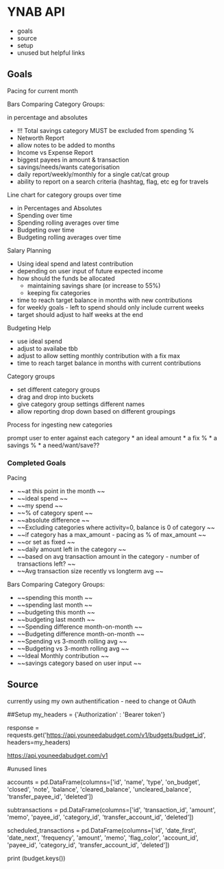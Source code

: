 # YNAB API 

* goals
* source
* setup
* unused but helpful links


## Goals
Pacing for current month



Bars Comparing Category Groups: 

in percentage and absolutes
* !!! Total savings category MUST be excluded from spending %
* Networth Report
*   allow notes to be added to months
* Income vs Expense Report 
* biggest payees in amount & transaction
* savings/needs/wants categorisation
* daily report/weekly/monthly for a single cat/cat group
* ability to report on a search criteria (hashtag, flag, etc eg for travels

Line chart for category groups over time

* in Percentages and Absolutes
* Spending over time
* Spending rolling averages over time
* Budgeting over time
* Budgeting rolling averages over time
    
Salary Planning

* Using ideal spend and latest contribution
* depending on user input of future expected income
* how should the funds be allocated
    * maintaining savings share (or increase to 55%)
    * keeping fix categories
* time to reach target balance in months with new contributions
* for weekly goals - left to spend should only include current weeks
* target should adjust to half weeks at the end
        
Budgeting Help

* use ideal spend
* adjust to availabe tbb
* adjust to allow setting monthly contribution with a fix max
* time to reach target balance in months with current contributions

Category groups

* set different category groups
* drag and drop into buckets
* give category group settings different names
* allow reporting drop down based on different groupings

Process for ingesting new categories

prompt user to enter against each category
    * an ideal amount
    * a fix %
    * a savings %
    * a need/want/save??
    
    
### Completed Goals    
Pacing
* ~~at this point in the month ~~
* ~~ideal spend ~~
* ~~my spend ~~
* ~~% of category spent ~~
* ~~absolute difference ~~
* ~~Excluding categories where activity=0, balance is 0 of category ~~
* ~~if category has a max_amount - pacing as % of max_amount ~~
*    ~~or set as fixed ~~
* ~~daily amount left in the category ~~
* ~~based on avg transaction amount in the category - number of transactions left? ~~
* ~~Avg transaction size recently vs longterm avg ~~

Bars Comparing Category Groups: 
* ~~spending this month ~~
* ~~spending last month ~~
* ~~budgeting this month ~~
* ~~budgeting last month ~~
* ~~Spending difference month-on-month ~~
* ~~Budgeting difference month-on-month ~~
* ~~Spending vs 3-month rolling avg ~~
* ~~Budgeting vs 3-month rolling avg ~~
* ~~Ideal Monthly contribution ~~
* ~~savings category based on user input ~~

## Source
currently using my own authentification - need to change ot OAuth

##Setup
my_headers = {'Authorization' : 'Bearer token'}

response = requests.get('https://api.youneedabudget.com/v1/budgets/budget_id', headers=my_headers)

https://api.youneedabudget.com/v1

#unused lines

accounts = pd.DataFrame(columns=['id', 'name', 'type', 'on_budget', 'closed', 'note', 'balance', 'cleared_balance', 'uncleared_balance', 'transfer_payee_id', 'deleted'])

subtransactions = pd.DataFrame(columns=['id', 'transaction_id', 'amount', 'memo', 'payee_id', 'category_id', 'transfer_account_id', 'deleted'])

scheduled_transactions = pd.DataFrame(columns=['id', 'date_first', 'date_next', 'frequency', 'amount', 'memo', 'flag_color', 'account_id', 'payee_id', 'category_id', 'transfer_account_id', 'deleted'])

print (budget.keys())
